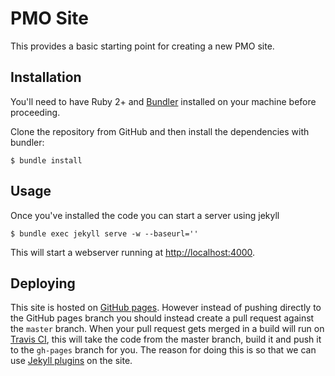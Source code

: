 # PMO Site

This provides a basic starting point for creating a new PMO site.

## Installation

You'll need to have Ruby 2+ and [Bundler](http://bundler.io) installed on your machine before proceeding.

Clone the repository from GitHub and then install the dependencies with bundler:

    $ bundle install

## Usage

Once you've installed the code you can start a server using jekyll

    $ bundle exec jekyll serve -w --baseurl=''

This will start a webserver running at <http://localhost:4000>.

## Deploying

This site is hosted on [GitHub pages](https://pages.github.com). However instead of pushing directly to the GitHub pages branch you should instead create a pull request against the `master` branch. When your pull request gets merged in a build will run on [Travis CI](https://travis-ci.org), this will take the code from the master branch, build it and push it to the `gh-pages` branch for you. The reason for doing this is so that we can use [Jekyll plugins](http://jekyllrb.com/docs/plugins/) on the site.
